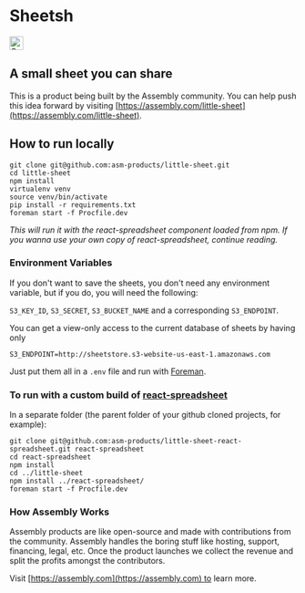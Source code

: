 # Sheetsh

<a href="https://assembly.com/little-sheet/bounties"><img src="https://asm-badger.herokuapp.com/little-sheet/badges/tasks.svg" height="24px" alt="Open Tasks" /></a>

## A small sheet you can share

This is a product being built by the Assembly community. You can help push this idea forward by visiting [https://assembly.com/little-sheet](https://assembly.com/little-sheet).

## How to run locally

```
git clone git@github.com:asm-products/little-sheet.git
cd little-sheet
npm install
virtualenv venv
source venv/bin/activate
pip install -r requirements.txt
foreman start -f Procfile.dev
```

*This will run it with the react-spreadsheet component loaded from npm. If you wanna use your own copy of react-spreadsheet, continue reading.*


### Environment Variables

If you don't want to save the sheets, you don't need any environment variable, but if you do, you will need the following:

`S3_KEY_ID`, `S3_SECRET`, `S3_BUCKET_NAME` and a corresponding `S3_ENDPOINT`.

You can get a view-only access to the current database of sheets by having only

`S3_ENDPOINT=http://sheetstore.s3-website-us-east-1.amazonaws.com`

Just put them all in a `.env` file and run with [Foreman](https://toolbelt.heroku.com/).

### To run with a custom build of [react-spreadsheet](https://github.com/asm-products/little-sheet-react-spreadsheet)

In a separate folder (the parent folder of your github cloned projects, for example):

```
git clone git@github.com:asm-products/little-sheet-react-spreadsheet.git react-spreadsheet
cd react-spreadsheet
npm install
cd ../little-sheet
npm install ../react-spreadsheet/
foreman start -f Procfile.dev
```

### How Assembly Works

Assembly products are like open-source and made with contributions from the community. Assembly handles the boring stuff like hosting, support, financing, legal, etc. Once the product launches we collect the revenue and split the profits amongst the contributors.

Visit [https://assembly.com](https://assembly.com) to learn more.
